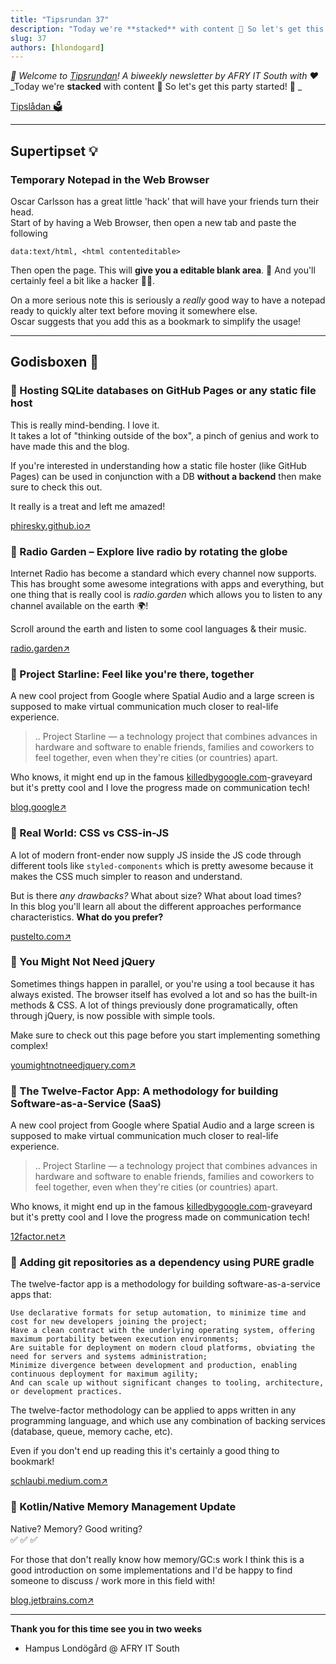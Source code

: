 ```yaml
---
title: "Tipsrundan 37"
description: "Today we're **stacked** with content 🎉 So let's get this party started! 🥳 "
slug: 37
authors: [hlondogard]
---
```

_👋 Welcome to [Tipsrundan](https://afry-south.github.io/tipsrundan/2021-06-15-tipsrundan-37/)! A biweekly newsletter by AFRY IT South with ❤️_  
_Today we're **stacked** with content 🎉 So let's get this party started! 🥳 _
<!--truncate-->

[Tipslådan 🗳](mailto:hampus.londogard@afry.com?subject=Tips)    

---
## Supertipset 💡
###         Temporary Notepad in the Web Browser

Oscar Carlsson has a great little 'hack' that will have your friends turn their head.  
Start of by having a Web Browser, then open a new tab and paste the following

`data:text/html, <html contenteditable>`

Then open the page. This will **give you a editable blank area**. 🎉 And you'll certainly feel a bit like a hacker 👨‍💻.

On a more serious note this is seriously a _really_ good way to have a notepad ready to quickly alter text before moving it somewhere else.  
Oscar suggests that you add this as a bookmark to simplify the usage!

---



## Godisboxen 🍭
        
### 🎒 Hosting SQLite databases on GitHub Pages or any static file host

This is really mind-bending. I love it.  
It takes a lot of "thinking outside of the box", a pinch of genius and work to have made this and the blog. 

If you're interested in understanding how a static file hoster  (like GitHub Pages) can be used in conjunction with a DB **without a backend** then make sure to check this out.

It really is a treat and left me amazed!

[phiresky.github.io↗](https://phiresky.github.io/blog/2021/hosting-sqlite-databases-on-github-pages/)

### 🔀 Radio Garden – Explore live radio by rotating the globe

Internet Radio has become a standard which every channel now supports. This has brought some awesome integrations with apps and everything, but one thing that is really cool is _radio.garden_ which allows you to listen to any channel available on the earth 🌍! 

Scroll around the earth and listen to some cool languages & their music.

[radio.garden↗](https://radio.garden/)

### 🔀 Project Starline: Feel like you're there, together 

A new cool project from Google where Spatial Audio and a large screen is supposed to make virtual communication much closer to real-life experience.

> .. Project Starline — a technology project that combines advances in hardware and software to enable friends, families and coworkers to feel together, even when they're cities (or countries) apart.

Who knows, it might end up in the famous [killedbygoogle.com](https://killedbygoogle.com/)-graveyard but it's pretty cool and I love the progress made on communication tech!

[blog.google↗](https://blog.google/technology/research/project-starline/)

### 📱 Real World: CSS vs CSS-in-JS

A lot of modern front-ender now supply JS inside the JS code through different tools like `styled-components` which is pretty awesome because it makes the CSS much simpler to reason and understand. 

But is there _any drawbacks?_ What about size? What about load times?    
In this blog you'll learn all about the different approaches performance characteristics. **What do you prefer?**

[pustelto.com↗](https://pustelto.com/blog/css-vs-css-in-js-perf/)

### 📱 You Might Not Need jQuery

Sometimes things happen in parallel, or you're using a tool because it has always existed. The browser itself has evolved a lot and so has the built-in methods & CSS. A lot of things previously done programatically, often through jQuery, is now possible with simple tools.

Make sure to check out this page before you start implementing something complex!

[youmightnotneedjquery.com↗](http://youmightnotneedjquery.com/)

### 🎒 The Twelve-Factor App: A methodology for building Software-as-a-Service (SaaS)

A new cool project from Google where Spatial Audio and a large screen is supposed to make virtual communication much closer to real-life experience.

> .. Project Starline — a technology project that combines advances in hardware and software to enable friends, families and coworkers to feel together, even when they're cities (or countries) apart.

Who knows, it might end up in the famous [killedbygoogle.com](https://killedbygoogle.com/)-graveyard but it's pretty cool and I love the progress made on communication tech!

[12factor.net↗](https://12factor.net/)

### 🎒 Adding git repositories as a dependency using PURE gradle

The twelve-factor app is a methodology for building software-as-a-service apps that:

    Use declarative formats for setup automation, to minimize time and cost for new developers joining the project;
    Have a clean contract with the underlying operating system, offering maximum portability between execution environments;
    Are suitable for deployment on modern cloud platforms, obviating the need for servers and systems administration;
    Minimize divergence between development and production, enabling continuous deployment for maximum agility;
    And can scale up without significant changes to tooling, architecture, or development practices.

The twelve-factor methodology can be applied to apps written in any programming language, and which use any combination of backing services (database, queue, memory cache, etc).

Even if you don't end up reading this it's certainly a good thing to bookmark!

[schlaubi.medium.com↗](https://schlaubi.medium.com/did-you-know-you-can-add-git-repositories-as-gradle-dependencies-8bc414cb18b4)

### 🎒 Kotlin/Native Memory Management Update

Native? Memory? Good writing?  
✅ ✅ ✅ 

For those that don't really know how memory/GC:s work I think this is a good introduction on some implementations and I'd be happy to find someone to discuss / work more in this field with!

[blog.jetbrains.com↗](https://blog.jetbrains.com/kotlin/2021/05/kotlin-native-memory-management-update/)   

---

**Thank you for this time see you in two weeks**   
- Hampus Londögård @ AFRY IT South